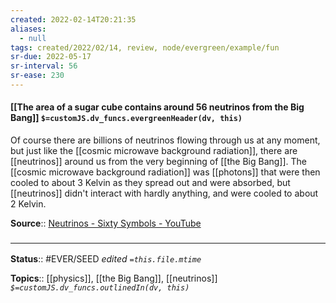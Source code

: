 ```yaml
---
created: 2022-02-14T20:21:35 
aliases:
  - null
tags: created/2022/02/14, review, node/evergreen/example/fun
sr-due: 2022-05-17
sr-interval: 56
sr-ease: 230
---
```


#### [[The area of a sugar cube contains around 56 neutrinos from the Big Bang]] `$=customJS.dv_funcs.evergreenHeader(dv, this)`

Of course there are billions of neutrinos flowing through us at any moment, but just like the [[cosmic microwave background radiation]], there are [[neutrinos]] around us from the very beginning of [[the Big Bang]]. The [[cosmic microwave background radiation]] was [[photons]] that were then cooled to about 3 Kelvin as they spread out and were absorbed, but [[neutrinos]] didn't interact with hardly anything, and were cooled to about 2 Kelvin.

**Source**:: [Neutrinos - Sixty Symbols - YouTube](https://www.youtube.com/watch?v=md1CKUQp04Q)

### <hr class="footnote"/>

**Status**:: #EVER/SEED 
*edited `=this.file.mtime`*

**Topics**:: [[physics]], [[the Big Bang]], [[neutrinos]]
*`$=customJS.dv_funcs.outlinedIn(dv, this)`*

